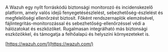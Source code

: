 A Wazuh egy nyílt forráskódú biztonsági monitorozó és incidenskezelő platform, amely valós idejű fenyegetésészlelést, sebezhetőség-észlelést és megfelelőségi ellenőrzést biztosít. Főként rendszernaplók elemzésével, fájlintegritás-monitorozással és sebezhetőség-ellenőrzéssel védi a hálózatokat és eszközöket. Rugalmasan integrálható más biztonsági eszközökkel, és támogatja a felhőalapú és helyszíni környezeteket is.  
  
 [https://wazuh.com/](https://wazuh.com/)